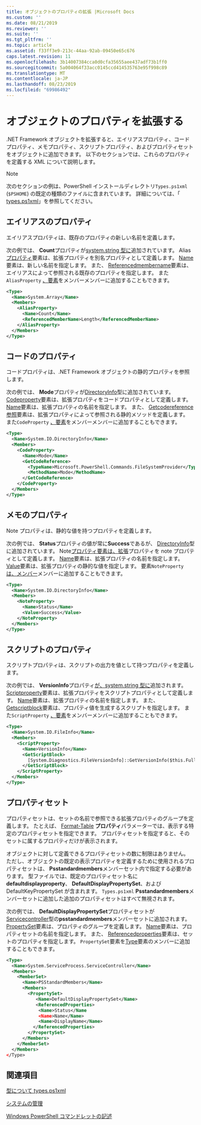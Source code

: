 ```yaml
---
title: オブジェクトのプロパティの拡張 |Microsoft Docs
ms.custom: ''
ms.date: 08/21/2019
ms.reviewer: ''
ms.suite: ''
ms.tgt_pltfrm: ''
ms.topic: article
ms.assetid: f33ff3e9-213c-44aa-92ab-09450e65c676
caps.latest.revision: 11
ms.openlocfilehash: 3b14007384cca0d0cfa35655aee437adf73b1ff0
ms.sourcegitcommit: 5a004064f33acc0145ccd414535763e95f998c89
ms.translationtype: MT
ms.contentlocale: ja-JP
ms.lasthandoff: 08/23/2019
ms.locfileid: "69986492"
---
```

# <a name="extending-properties-for-objects"></a>オブジェクトのプロパティを拡張する

.NET Framework オブジェクトを拡張すると、エイリアスプロパティ、コードプロパティ、メモプロパティ、スクリプトプロパティ、およびプロパティセットをオブジェクトに追加できます。 以下のセクションでは、これらのプロパティを定義する XML について説明します。

> [!NOTE]
> 次のセクションの例は、PowerShell インストールディレクトリ`Types.ps1xml` (`$PSHOME`) の既定の種類のファイルに含まれています。 詳細については、「 [types.ps1xml](/powershell/module/microsoft.powershell.core/about/about_types.ps1xml)」を参照してください。

## <a name="alias-properties"></a>エイリアスのプロパティ

エイリアスプロパティは、既存のプロパティの新しい名前を定義します。

次の例では、 **Count**プロパティが[system.string 型に](/dotnet/api/System.Array)追加されています。 Alias[プロパティ](/dotnet/api/system.management.automation.psaliasproperty)要素は、拡張プロパティを別名プロパティとして定義します。 [Name](/dotnet/api/system.management.automation.psmemberinfo.name)要素は、新しい名前を指定します。 また、 [Referencedmembername](/dotnet/api/system.management.automation.psaliasproperty.referencedmembername)要素は、エイリアスによって参照される既存のプロパティを指定します。 また`AliasProperty` [、要素](/dotnet/api/system.management.automation.psmemberset)をメンバーメンバーに追加することもできます。

```xml
<Type>
  <Name>System.Array</Name>
  <Members>
    <AliasProperty>
      <Name>Count</Name>
      <ReferencedMemberName>Length</ReferencedMemberName>
    </AliasProperty>
  </Members>
</Type>
```

## <a name="code-properties"></a>コードのプロパティ

コードプロパティは、.NET Framework オブジェクトの静的プロパティを参照します。

次の例では、 **Mode**プロパティが[DirectoryInfo](/dotnet/api/System.IO.DirectoryInfo)型に追加されています。 [Codeproperty](/dotnet/api/system.management.automation.pscodeproperty)要素は、拡張プロパティをコードプロパティとして定義します。 [Name](/dotnet/api/system.management.automation.psmemberinfo.name)要素は、拡張プロパティの名前を指定します。 また、 [Getcodereference 参照](/dotnet/api/system.management.automation.pscodeproperty.gettercodereference)要素は、拡張プロパティによって参照される静的メソッドを定義します。 また`CodeProperty` [、要素](/dotnet/api/system.management.automation.psmemberset)をメンバーメンバーに追加することもできます。

```xml
<Type>
  <Name>System.IO.DirectoryInfo</Name>
  <Members>
    <CodeProperty>
      <Name>Mode</Name>
      <GetCodeReference>
        <TypeName>Microsoft.PowerShell.Commands.FileSystemProvider</TypeName>
        <MethodName>Mode</MethodName>
      </GetCodeReference>
    </CodeProperty>
  </Members>
</Type>
```

## <a name="note-properties"></a>メモのプロパティ

Note プロパティは、静的な値を持つプロパティを定義します。

次の例では、 **Status**プロパティの値が常に**Success**であるが、 [DirectoryInfo](/dotnet/api/System.IO.DirectoryInfo)型に追加されています。 Note[プロパティ要素は、拡張](/dotnet/api/system.management.automation.psnoteproperty)プロパティを note プロパティとして定義します。 [Name](/dotnet/api/system.management.automation.psmemberinfo.name)要素は、拡張プロパティの名前を指定します。 [Value](/dotnet/api/system.management.automation.psnoteproperty.value)要素は、拡張プロパティの静的な値を指定します。 要素`NoteProperty` [は、メンバー](/dotnet/api/system.management.automation.psmemberset)メンバーに追加することもできます。

```xml
<Type>
  <Name>System.IO.DirectoryInfo</Name>
  <Members>
    <NoteProperty>
      <Name>Status</Name>
      <Value>Success</Value>
    </NoteProperty>
  </Members>
</Type>
```

## <a name="script-properties"></a>スクリプトのプロパティ

スクリプトプロパティは、スクリプトの出力を値として持つプロパティを定義します。

次の例では、 **VersionInfo**プロパティ[が、system.string 型に](/dotnet/api/System.IO.FileInfo)追加されます。 [Scriptproperty](/dotnet/api/system.management.automation.psscriptproperty)要素は、拡張プロパティをスクリプトプロパティとして定義します。 [Name](/dotnet/api/system.management.automation.psmemberinfo.name)要素は、拡張プロパティの名前を指定します。 また、 [Getscriptblock](/dotnet/api/system.management.automation.psscriptproperty.getterscript)要素は、プロパティ値を生成するスクリプトを指定します。 また`ScriptProperty` [、要素](/dotnet/api/system.management.automation.psmemberset)をメンバーメンバーに追加することもできます。

```xml
<Type>
  <Name>System.IO.FileInfo</Name>
  <Members>
    <ScriptProperty>
      <Name>VersionInfo</Name>
      <GetScriptBlock>
        [System.Diagnostics.FileVersionInfo]::GetVersionInfo($this.FullName)
      </GetScriptBlock>
    </ScriptProperty>
  </Members>
</Type>
```

## <a name="property-sets"></a>プロパティセット

プロパティセットは、セットの名前で参照できる拡張プロパティのグループを定義します。
たとえば、 [Format-Table](/powershell/module/Microsoft.PowerShell.Utility/Format-Table)
**プロパティ**パラメーターでは、表示する特定のプロパティセットを指定できます。 プロパティセットを指定すると、そのセットに属するプロパティだけが表示されます。

オブジェクトに対して定義できるプロパティセットの数に制限はありません。 ただし、オブジェクトの既定の表示プロパティを定義するために使用されるプロパティセットは、 **Psstandardmembers**メンバーセット内で指定する必要があります。 型ファイルでは、既定のプロパティセット名に**defaultdisplayproperty**、 **DefaultDisplayPropertySet**、および DefaultKeyPropertySet が含まれます。 `Types.ps1xml` **Psstandardmembers**メンバーセットに追加した追加のプロパティセットはすべて無視されます。

次の例では、 **DefaultDisplayPropertySet**プロパティセットが[Servicecontroller](/dotnet/api/System.ServiceProcess.ServiceController)型の**psstandardmembers**メンバーセットに追加されます。 [PropertySet](/dotnet/api/system.management.automation.pspropertyset)要素は、プロパティのグループを定義します。 [Name](/dotnet/api/system.management.automation.psmemberinfo.name)要素は、プロパティセットの名前を指定します。 また、 [Referencedproperties](/dotnet/api/system.management.automation.pspropertyset.referencedpropertynames)要素は、セットのプロパティを指定します。 `PropertySet`要素を[Type](/dotnet/api/system.management.automation.pstypename)要素のメンバーに追加することもできます。

```xml
<Type>
  <Name>System.ServiceProcess.ServiceController</Name>
  <Members>
    <MemberSet>
      <Name>PSStandardMembers</Name>
      <Members>
        <PropertySet>
           <Name>DefaultDisplayPropertySet</Name>
           <ReferencedProperties>
            <Name>Status</Name
            <Name>Name</Name>
            <Name>DisplayName</Name>
          </ReferencedProperties>
        </PropertySet>
      </Members>
    </MemberSet>
  </Members>
</Type>
```

## <a name="see-also"></a>関連項目

[型について types.ps1xml](/powershell/module/microsoft.powershell.core/about/about_types.ps1xml)

[システムの管理](/dotnet/api/System.Management.Automation)

[Windows PowerShell コマンドレットの記述](./writing-a-windows-powershell-cmdlet.md)
